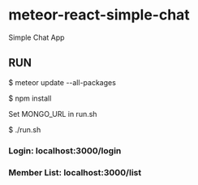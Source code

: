 # meteor-react-simple-chat
Simple Chat App


## RUN
  $ meteor update --all-packages
  
  $ npm install
  
  Set MONGO_URL in run.sh
  
  $ ./run.sh
  
  ### Login: localhost:3000/login
  ### Member List: localhost:3000/list
